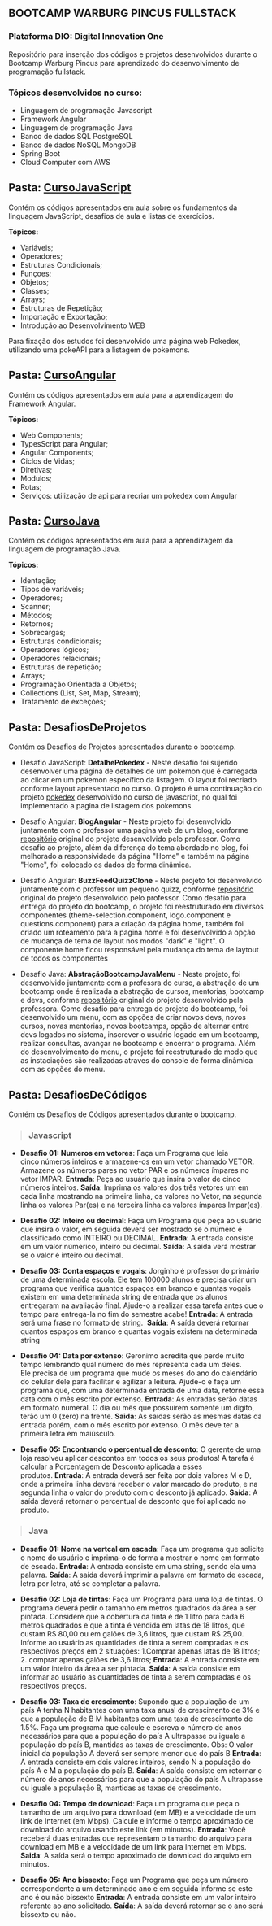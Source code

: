 ## **BOOTCAMP WARBURG PINCUS FULLSTACK**
### **Plataforma DIO: Digital Innovation One**

Repositório para inserção dos códigos e projetos desenvolvidos durante o Bootcamp Warburg Pincus para aprendizado do desenvolvimento de programação fullstack.

### **Tópicos desenvolvidos no curso:**

- Linguagem de programação Javascript 
- Framework Angular
- Linguagem de programação Java
- Banco de dados SQL PostgreSQL
- Banco de dados NoSQL MongoDB
- Spring Boot
- Cloud Computer com AWS


## **Pasta: [CursoJavaScript](https://github.com/astorti/Bootcamp-WarburgPincus-CloudFullStack-DIO/tree/main/CursoJavaScript)**

Contém os códigos apresentados em aula sobre os fundamentos da linguagem JavaScript, desafios de aula e listas de exercícios. 
 
  __**Tópicos:**__
- Variáveis; 
- Operadores;
- Estruturas Condicionais;
- Funçoes;
- Objetos;
- Classes;
- Arrays;
- Estruturas de Repetição;
- Importação e Exportação;
- Introdução ao Desenvolvimento WEB

Para fixação dos estudos foi desenvolvido uma página web Pokedex, utilizando uma pokeAPI para a listagem de pokemons.

## **Pasta: [CursoAngular](https://github.com/astorti/Bootcamp-WarburgPincus-CloudFullStack-DIO/tree/main/CursoAngular)**

Contém os códigos apresentados em aula para a aprendizagem do Framework Angular. 
 
  __**Tópicos:**__
- Web Components; 
- TypesScript para Angular;
- Angular Components;
- Ciclos de Vidas;
- Diretivas;
- Modulos;
- Rotas;
- Serviços: utilização de api para recriar um pokedex com Angular

## **Pasta: [CursoJava](https://github.com/astorti/Bootcamp-WarburgPincus-CloudFullStack-DIO/tree/main/CursoJava)**

Contém os códigos apresentados em aula para a aprendizagem da linguagem de programação Java. 
 
  __**Tópicos:**__
- Identação; 
- Tipos de variáveis;
- Operadores;
- Scanner;
- Métodos;
- Retornos;
- Sobrecargas;
- Estruturas condicionais;
- Operadores lógicos;
- Operadores relacionais;
- Estruturas de repetição;
- Arrays;
- Programação Orientada a Objetos;
- Collections (List, Set, Map, Stream);
- Tratamento de exceções;


## **Pasta: DesafiosDeProjetos**

Contém os Desafios de Projetos apresentados durante o bootcamp.

- Desafio JavaScript: **DetalhePokedex** - Neste desafio foi sujerido desenvolver uma página de detalhes de um pokemon que é carregada ao clicar em um pokemon específico da listagem. O layout foi recriado conforme layout apresentado no curso. O projeto é uma continuação do projeto [pokedex](https://github.com/astorti/Bootcamp-WarburgPincus-CloudFullStack-DIO/tree/main/CursoJavaScript/Pokedex) desenvolvido no curso de javascript, no qual foi implementado a pagina de listagem dos pokemons.

- Desafio Angular: **BlogAngular** - Neste projeto foi desenvolvido juntamente com o professor uma página web de um blog, conforme [repositório](https://github.com/felipeAguiarCode/angular-blog) original do projeto desenvolvido pelo professor. Como desafio ao projeto, além da diferença do tema abordado no blog, foi melhorado a responsividade da página "Home" e também na página "Home", foi colocado os dados de forma dinâmica.

- Desafio Angular: **BuzzFeedQuizzClone** - Neste projeto foi desenvolvido juntamente com o professor um pequeno quizz, conforme [repositório](https://github.com/felipeAguiarCode/angular-buzzfeed-quizz-clone) original do projeto desenvolvido pelo professor. Como desafio para entrega do projeto do bootcamp, o projeto foi reestruturado em diversos componentes (theme-selection.component, logo.component e questions.component) para a criação da página home, também foi criado um roteamento para a pagina home e foi desenvolvido a opção de mudança de tema de layout nos modos "dark" e "light". O componente home ficou responsável pela mudança do tema de laytout de todos os componentes

- Desafio Java: **AbstraçãoBootcampJavaMenu** - Neste projeto, foi desenvolvido juntamente com a professra do curso, a abstração de um bootcamp onde é realizada a abstração de cursos, mentorias, bootcamp e devs, conforme [repositório](https://github.com/cami-la/desafio-poo-dio) original do projeto desenvolvido pela professora. Como desafio para entrega do projeto do bootcamp, foi desenvolvido um menu, com as opções de criar novos devs, novos cursos, novas mentorias, novos bootcamps, opção de alternar entre devs logados no sistema, inscrever o usuário logado em um bootcamp, realizar consultas, avançar no bootcamp e encerrar o programa. Além do desenvolvimento do menu, o projeto foi reestruturado de modo que as instaciações são realizadas atraves do console de forma dinâmica com as opções do menu.

## **Pasta: DesafiosDeCódigos**

Contém os Desafios de Códigos apresentados durante o bootcamp.

>### **Javascript**

- **Desafio 01: Numeros em vetores**: Faça um Programa que leia cinco números inteiros e armazene-os em um vetor chamado VETOR. Armazene os números pares no vetor PAR e os números ímpares no vetor IMPAR. **Entrada**: Peça ao usuário que insira o valor de cinco números inteiros. **Saída**: Imprima os valores dos três vetores um em cada linha mostrando na primeira linha, os valores no Vetor, na segunda linha os valores Par(es) e na terceira linha os valores ímpares Impar(es). 

- **Desafio 02: Inteiro ou decimal**: Faça um Programa que peça ao usuário que insira o valor, em seguida deverá ser mostrado se o número é classificado como INTEIRO ou DECIMAL. **Entrada**: A entrada consiste em um valor númerico, inteiro ou decimal. **Saída**: A saída verá mostrar se o valor é inteiro ou decimal.

- **Desafio 03: Conta espaços e vogais**: Jorginho é professor do primário de uma determinada escola. Ele tem 100000 alunos e precisa criar um programa que verifica quantos espaços em branco e quantas vogais existem em uma determinada string de entrada que os alunos entregaram na avaliação final. Ajude-o a realizar essa tarefa antes que o tempo para entrega-la no fim do semestre acabe! **Entrada**: A entrada será uma frase no formato de string. 
**Saída**: A saída deverá retornar quantos espaços em branco e quantas vogais existem na determinada string

- **Desafio 04: Data por extenso**: Geronimo acredita que perde muito tempo lembrando qual número do mês representa cada um deles. Ele precisa de um programa que mude os meses do ano do calendário do celular dele para facilitar e agilizar a leitura. Ajude-o e faça um programa que, com uma determinada entrada de uma data, retorne essa data com o mês escrito por extenso. **Entrada**: As entradas serão datas em formato numeral. O dia ou mês que possuirem somente um digito, terão um 0 (zero) na frente. **Saida**: As saídas serão as mesmas datas da entrada porém, com o mês escrito por extenso. O mês deve ter a primeira letra em maiúsculo.

- **Desafio 05: Encontrando o percentual de desconto**: O gerente de uma loja resolveu aplicar descontos em todos os seus produtos! A tarefa é calcular a Porcentagem de Desconto aplicada a esses produtos. **Entrada**: A entrada deverá ser feita por dois valores M e D, onde a primeira linha deverá receber o valor marcado do produto, e na segunda linha o valor do produto com o desconto já aplicado. **Saída**: A saída deverá retornar o percentual de desconto que foi aplicado no produto.

>### **Java**

- **Desafio 01: Nome na vertcal em escada**: Faça um programa que solicite o nome do usuário e imprima-o de forma a mostrar o nome em formato de escada. **Entrada**: A entrada consiste em uma string, sendo ela uma palavra. **Saída**: A saída deverá imprimir a palavra em formato de escada, letra por letra, até se completar a palavra.

- **Desafio 02: Loja de tintas**: Faça um Programa para uma loja de tintas. O programa deverá pedir o tamanho em metros quadrados da área a ser pintada. Considere que a cobertura da tinta é de 1 litro para cada 6 metros quadrados e que a tinta é vendida em latas de 18 litros, que custam R$ 80,00 ou em galões de 3,6 litros, que custam R$ 25,00. Informe ao usuário as quantidades de tinta a serem compradas e os respectivos preços em 2 situações: 1.Comprar apenas latas de 18 litros; 2. comprar apenas galões de 3,6 litros; **Entrada**: A entrada consiste em um valor inteiro da área a ser pintada. **Saída**: A saída consiste em informar ao usuário as quantidades de tinta a serem compradas e os respectivos preços.

- **Desafio 03: Taxa de crescimento**: Supondo que a população de um país A tenha N habitantes com uma taxa anual de crescimento de 3% e que a população de B M habitantes com uma taxa de crescimento de 1.5%. Faça um programa que calcule e escreva o número de anos necessários para que a população do país A ultrapasse ou iguale a população do país B, mantidas as taxas de crescimento. Obs: O valor inicial da população A deverá ser sempre menor que do país B **Entrada**: A entrada consiste em dois valores inteiros, sendo N a população do país A e M a população do país B. **Saída**: A saída consiste em retornar o número de anos necessários para que a população do país A ultrapasse ou iguale a população B, mantidas as taxas de crescimento.

- **Desafio 04: Tempo de download**: Faça um programa que peça o tamanho de um arquivo para download (em MB) e a velocidade de um link de Internet (em Mbps). Calcule e informe o tempo aproximado de download do arquivo usando este link (em minutos). **Entrada**: Você receberá duas entradas que representam o tamanho do arquivo para download em MB e a velocidade de um link para Internet em Mbps.  **Saida**: A saída será o tempo aproximado de download do arquivo em minutos. 

- **Desafio 05: Ano bissexto**: Faça um Programa que peça um número correspondente a um determinado ano e em seguida informe se este ano é ou não bissexto **Entrada**: A entrada consiste em um valor inteiro referente ao ano solicitado. **Saída**: A saída deverá retornar se o ano será bissexto ou não.